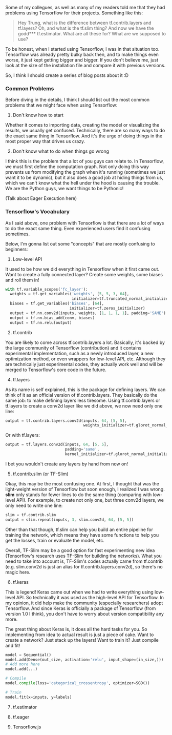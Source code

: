 Some of my collegues, as well as many of my readers told me that they had problems using Tensorflow for their projects. Something like this:

> Hey Trung, what is the difference between tf.contrib.layers and tf.layers? Oh, and what is the tf.slim thing? And now we have the godd*** tf.estimator. What are all these for? What are we supposed to use?

To be honest, when I started using Tensorflow, I was in that situation too. Tensorflow was already pretty bulky back then, and to make things even worse, it just kept getting bigger and bigger. If you don't believe me, just look at the size of the installation file and compare it with previous versions.

So, I think I should create a series of blog posts about it :D

### Common Problems
Before diving in the details, I think I should list out the most common problems that we might face when using Tensorflow:
1. Don't know how to start

Whether it comes to importing data, creating the model or visualizing the results, we usually get confused. Technically, there are so many ways to do the exact same thing in Tensorflow. And it's the urge of doing things in the most proper way that drives us crazy.

2. Don't know what to do when things go wrong

I think this is the problem that a lot of you guys can relate to. In Tensorflow, we must first define the computation graph. Not only doing this way prevents us from modifying the graph when it's running (sometimes we just want it to be dynamic), but it also does a good job at hiding things from us, which we can't know what the hell under the hood is causing the trouble. We are the Python guys, we want things to be Pythonic!

(Talk about Eager Execution here)

### Tensorflow's Vocabulary
As I said above, one problem with Tensorflow is that there are a lot of ways to do the exact same thing. Even experienced users find it confusing sometimes.

Below, I'm gonna list out some "concepts" that are mostly confusing to beginners:

1. Low-level API

It used to be how we did everything in Tensorflow when it first came out. Want to create a fully connected layer? Create some weights, some biases and roll them in!

```Python
with tf.variable_scopes('fc_layer'):
  weights = tf.get_variables('weights', [5, 5, 3, 64],
                             initializer=tf.truncated_normal_initializer(stddev=5e-2))
  biases = tf.get_variables('biases', [64],
                            initializer=tf.zeros_initializer)
  output = tf.nn.conv2d(inputs, weights, [1, 1, 1, 1], padding='SAME')
  output = tf.nn.bias_add(conv, biases)
  output = tf.nn.relu(output)
```

2. tf.contrib

You are likely to come across tf.contrib.layers a lot. Basically, it's backed by the large community of Tensorflow (contribution) and it contains experimental implementation, such as a newly introduced layer, a new optimization method, or even wrappers for low-level API, etc. Although they are technically just experimental codes, they actually work well and will be merged to Tensorflow's core code in the future.

4. tf.layers

As its name is self explained, this is the package for defining layers. We can think of it as an official version of tf.contrib.layers. They basically do the same job: to make defining layers less tiresome. Using tf.contrib.layers or tf.layers to create a conv2d layer like we did above, we now need only one line:

```Python
output = tf.contrib.layers.conv2d(inputs, 64, [5, 5],
                                  weights_initializer=tf.glorot_normal_initializer)
```

Or with tf.layers:

```Python
output = tf.layers.conv2d(inputs, 64, [5, 5],
                          padding='same',
                          kernel_initializer=tf.glorot_normal_initializer)
```

I bet you wouldn't create any layers by hand from now on!

5. tf.contrib.slim (or TF-Slim)

Okay, this may be the most confusing one. At first, I thought that was the light-weight version of Tensorflow but soon enough, I realized I was wrong. **slim** only stands for fewer lines to do the same thing (comparing with low-level API). For example, to create not only one, but three conv2d layers, we only need to write one line:

```Python
slim = tf.contrib.slim
output = slim.repeat(inputs, 3, slim.conv2d, 64, [5, 5])
```

Other than that though, tf.slim can help you build an entire pipeline for training the network, which means they have some functions to help you get the losses, train or evaluate the model, etc.

Overall, TF-Slim may be a good option for fast experimenting new idea (Tensorflow's research uses TF-Slim for building the networks). What you need to take into account is, TF-Slim's codes actually came from tf.contrib (e.g. slim.conv2d is just an alias for tf.contrib.layers.conv2d), so there's no magic here.

6. tf.keras

This is legend! Keras came out when we had to write everything using low-level API. So technically it was used as the high-level API for Tensorflow. In my opinion, it did help make the community (especially researchers) adopt Tensorflow. And since Keras is officially a package of Tensorflow (from version 1.0 I think), you don't have to worry about version compatibility any more.

The great thing about Keras is, it does all the hard tasks for you. So implementing from idea to actual result is just a piece of cake. Want to create a network? Just stack up the layers! Want to train it? Just compile and fit!

```Python
model = Sequential()
model.add(Dense(out_size, activation='relu', input_shape=(in_size,)))
# Add more here
model.add(...)

# Compile
model.compile(loss='categorical_crossentropy', optimizer=SGD())

# Train
model.fit(x=inputs, y=labels)
```

7. tf.estimator

8. tf.eager

9.  Tensorflow.js
